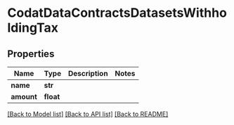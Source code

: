 # CodatDataContractsDatasetsWithholdingTax


## Properties
Name | Type | Description | Notes
------------ | ------------- | ------------- | -------------
**name** | **str** |  | 
**amount** | **float** |  | 

[[Back to Model list]](../README.md#documentation-for-models) [[Back to API list]](../README.md#documentation-for-api-endpoints) [[Back to README]](../README.md)


